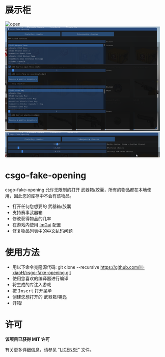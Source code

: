 # 展示柜
![open](img/open.gif)
![menu](img/menu.png)
![menu2](img/menu2.png)

# csgo-fake-opening
csgo-fake-opening 允许无限制的打开 武器箱/胶囊，所有的物品都在本地使用，因此您的库存中不会有该物品。

- 打开任何您想要的 武器箱/胶囊
- 支持赛事武器箱
- 修改获得物品的几率
- 在游戏内使用 <a href="https://github.com/ocornut/imgui">ImGui</a> 配置
- 修复物品列表中的中文乱码问题

# 使用方法
- 用以下命令克隆源代码: git clone --recursive https://github.com/H-xiaoH/csgo-fake-opening.git
- 使用您喜欢的编译器进行编译
- 将生成的库注入游戏
- 按 <kbd>Insert</kbd> 打开菜单
- 创建您想打开的 武器箱/钥匙
- 开箱!

# 许可
<b>该项目已获得 MIT 许可</b>

有关更多详细信息，请参见 "<a href="https://github.com/H-xiaoH/csgo-fake-opening/blob/master/LICENSE">LICENSE</a>" 文件。
